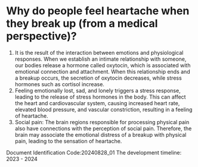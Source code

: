 # Why do people feel heartache when they break up (from a medical perspective)?

1. It is the result of the interaction between emotions and physiological responses. When we establish an intimate relationship with someone, our bodies release a hormone called oxytocin, which is associated with emotional connection and attachment. When this relationship ends and a breakup occurs, the secretion of oxytocin decreases, while stress hormones such as cortisol increase.
2. Feeling emotionally lost, sad, and lonely triggers a stress response, leading to the release of stress hormones in the body. This can affect the heart and cardiovascular system, causing increased heart rate, elevated blood pressure, and vascular constriction, resulting in a feeling of heartache.
3. Social pain: The brain regions responsible for processing physical pain also have connections with the perception of social pain. Therefore, the brain may associate the emotional distress of a breakup with physical pain, leading to the sensation of heartache.

Document Identification Code:20240828_01
The development timeline: 2023 - 2024
